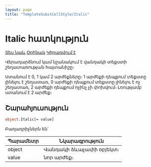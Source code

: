 ```yaml
---
layout: page
title: "TemplateSubstCellStyle/Italic"
---
```


# Italic հատկություն

[Տես նաև](../TemplateSubstCellStyle.md) [Օրինակ](../../Examples/E_TemplateSubstCellStyle.md) [Կիրառվում է](../TemplateSubstCellStyle.md)

Վերադարձնում կամ նշանակում է վանդակի տեքստի շեղատառության հայտանիշը։

Ստանում է 0, 1 կամ 2 արժեքները։ 
1 արժեքի դեպքում տեքստը լինելու է շեղատառ, 0 արժեքի դեպքում տեքստը լինելու է ոչ շեղատառ, 2 արժեքի դեպքում ոչինչ չի փոխվում։ 
Լռությամբ ստանում է 2 արժեք։

## Շարահյուսություն

```vb
object.Italic[= value]
```

Բաղադրիչներն են՝

| Պարամետր | Նկարագրություն |
|--|--|
| object | Վանդակի ձևաչափի օբյեկտ։ |
| value | նոր արժեք։ |
